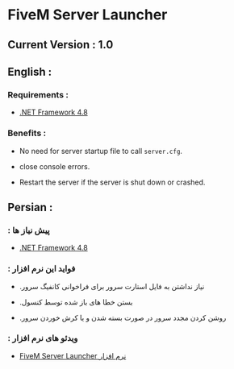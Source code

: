 # FiveM Server Launcher

## Current Version : 1.0

## English :

### Requirements :
- [.NET Framework 4.8](https://dotnet.microsoft.com/download/dotnet-framework/thank-you/net48-web-installer)

### Benefits :

- No need for server startup file to call `server.cfg`.

- close console errors.

- Restart the server if the server is shut down or crashed.

## Persian :

### : پیش نیاز ها
- [.NET Framework 4.8](https://dotnet.microsoft.com/download/dotnet-framework/thank-you/net48-web-installer)

### : فواید این نرم افزار

- .نیاز نداشتن به فایل استارت سرور برای فراخوانی کانفیگ سرور

- .بستن خطا های باز شده توسط کنسول

- .روشن کردن مجدد سرور در صورت بسته شدن و یا کرش خوردن سرور


### : ویدئو های نرم افزار
- [FiveM Server Launcher نرم افزار](https://www.aparat.com/v/eshJN)
